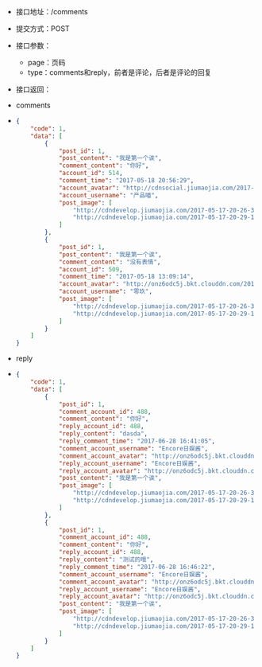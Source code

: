 * 接口地址：/comments

* 提交方式：POST

* 接口参数：

  * page：页码
  * type：comments和reply，前者是评论，后者是评论的回复

* 接口返回：

* comments

* ```json
  {
      "code": 1,
      "data": [
          {
              "post_id": 1,
              "post_content": "我是第一个诶",
              "comment_content": "你好",
              "account_id": 514,
              "comment_time": "2017-05-18 20:56:29",
              "account_avatar": "http://cdnsocial.jiumaojia.com/2017-06-17-16-30-03463?imageView2/2/w/100",
              "account_username": "产品喵",
              "post_image": [
                  "http://cdndevelop.jiumaojia.com/2017-05-17-20-26-32115",
                  "http://cdndevelop.jiumaojia.com/2017-05-17-20-29-12787"
              ]
          },
          {
              "post_id": 1,
              "post_content": "我是第一个诶",
              "comment_content": "没有表情",
              "account_id": 509,
              "comment_time": "2017-05-18 13:09:14",
              "account_avatar": "http://onz6odc5j.bkt.clouddn.com/2017-05-18-12-43-26678?imageView2/2/w/100",
              "account_username": "零玖",
              "post_image": [
                  "http://cdndevelop.jiumaojia.com/2017-05-17-20-26-32115",
                  "http://cdndevelop.jiumaojia.com/2017-05-17-20-29-12787"
              ]
          }
      ]
  }
  ```
* reply

* ```json
  {
      "code": 1,
      "data": [
          {
              "post_id": 1,
              "comment_account_id": 488,
              "comment_content": "你好",
              "reply_account_id": 488,
              "reply_content": "dasda",
              "reply_comment_time": "2017-06-28 16:41:05",
              "comment_account_username": "Encore日娱酱",
              "comment_account_avatar": "http://onz6odc5j.bkt.clouddn.com/2017-05-11-13-47-47518?imageView2/2/w/100",
              "reply_account_username": "Encore日娱酱",
              "reply_account_avatar": "http://onz6odc5j.bkt.clouddn.com/2017-05-11-13-47-47518?imageView2/2/w/100",
              "post_content": "我是第一个诶",
              "post_image": [
                  "http://cdndevelop.jiumaojia.com/2017-05-17-20-26-32115?imageView2/2/w/100",
                  "http://cdndevelop.jiumaojia.com/2017-05-17-20-29-12787?imageView2/2/w/100"
              ]
          },
          {
              "post_id": 1,
              "comment_account_id": 488,
              "comment_content": "你好",
              "reply_account_id": 488,
              "reply_content": "测试的哦",
              "reply_comment_time": "2017-06-28 16:46:22",
              "comment_account_username": "Encore日娱酱",
              "comment_account_avatar": "http://onz6odc5j.bkt.clouddn.com/2017-05-11-13-47-47518?imageView2/2/w/100",
              "reply_account_username": "Encore日娱酱",
              "reply_account_avatar": "http://onz6odc5j.bkt.clouddn.com/2017-05-11-13-47-47518?imageView2/2/w/100",
              "post_content": "我是第一个诶",
              "post_image": [
                  "http://cdndevelop.jiumaojia.com/2017-05-17-20-26-32115?imageView2/2/w/100",
                  "http://cdndevelop.jiumaojia.com/2017-05-17-20-29-12787?imageView2/2/w/100"
              ]
          }
      ]
  }
  ```



